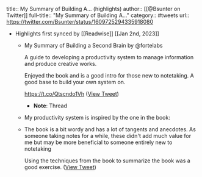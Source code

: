 title:: My Summary of Building A... (highlights)
author:: [[@Bsunter on Twitter]]
full-title:: "My Summary of Building A..."
category:: #tweets
url:: https://twitter.com/Bsunter/status/1609725294335918080

- Highlights first synced by [[Readwise]] [[Jan 2nd, 2023]]
	- My Summary of Building a Second Brain by @fortelabs 
	  
	  A guide to developing a productivity system to manage information and produce creative works.
	  
	  Enjoyed the book and is a good intro for those new to notetaking. A good base to build your own system on.
	  
	  https://t.co/Qtscndo1Vh ([View Tweet](https://twitter.com/Bsunter/status/1609725294335918080))
		- **Note**: Thread
	- My productivity system is inspired by the one in the book:
	- The book is a bit wordy and has a lot of tangents and anecdotes. As someone taking notes for a while, these didn't add much value for me but may be more beneficial to someone entirely new to notetaking
	  
	  Using the techniques from the book to summarize the book was a good exercise. ([View Tweet](https://twitter.com/Bsunter/status/1609727226437861376))